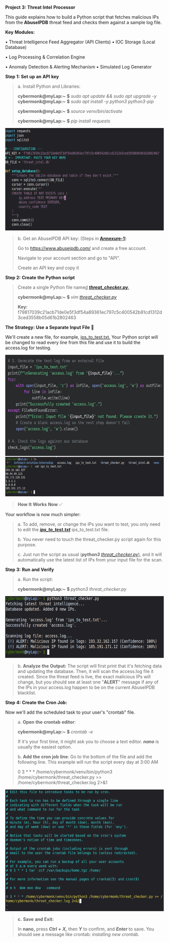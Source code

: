**Project** **3:** **Threat** **Intel** **Processor**

This guide explains how to build a Python script that fetches malicious
IPs from the **AbuseIPDB** threat feed and checks them against a sample
log file.

**Key** **Modules:**

• Threat Intelligence Feed Aggregator (API Clients) • IOC Storage (Local
Database)

• Log Processing & Correlation Engine

• Anomaly Detection & Alerting Mechanism • Simulated Log Generator

**Step** **1:** **Set** **up** **an** **API** **key**

> a\. Install Python and Libraries:
>
> **cybermonk@myLap:~** **\$** *sudo* *apt* *update* *&&* *sudo* *apt*
> *upgrade* *-y* **cybermonk@myLap:~** **\$** *sudo* *apt* *install*
> *-y* *python3* *python3-pip*
>
> **cybermonk@myLap:~** **\$** *source* *venv/bin/activate*
>
> **cybermonk@myLap:~** **\$** *pip* *install* *requests*



<img src="./assets/sl0fcfnk.png" style="width:6.5in;height:3.38542in" />

> b\. Get an AbuseIPDB API key: (Steps in
> [**<u>Annexure-1</u>**](https://tinyurl.com/36w7td5n))
>
> Go to [<u>https://www.abuseipdb.com/</u>](https://www.abuseipdb.com/)
> and create a free account.
>
> Navigate to your account section and go to "API".
>
> Create an API key and copy it

**Step** **2:** **Create** **the** **Python** **script**

> Create a single Python file name<u>d</u>
> ***<u>[threat_checker.py](https://tinyurl.com/ymks6863).</u>***
>
> **cybermonk@myLap:~** **\$** *vim*
> [*<u>threat_checker.py</u>*](https://tinyurl.com/ymks6863)
>
> **Key:**
> f79817039c21acb71de0e5f3df54a89361ec797c5c400542b81cd1312d3ced3558b05d61b2802463

**The** **Strategy:** **Use** **a** **Separate** **Input** **File** 📝

We'll create a new file, for example,
[<u>ips_to_test.txt.</u>](https://tinyurl.com/4ybkb38k) Your Python
script will be changed to read every line from this file and use it to
build the access.log for testing.



<img src="./assets/ops4jiih.png" style="width:6.5in;height:3.34375in" /><img src="./assets/ine5dkhs.png" style="width:6.5in;height:1.30208in" />

> **How** **It** **Works** **Now** ✅

Your workflow is now much simpler:

> a\. To add, remove, or change the IPs you want to test, you only need
> to edit the
> [***<u>ips_to_test.txt</u>***](https://tinyurl.com/4ybkb38k)
> ips_to_test.txt file.
>
> b\. You never need to touch the threat_checker.py script again for
> this purpose.
>
> c\. Just run the script as usual (***python3***
> <u>[*threat_checker.py*](https://tinyurl.com/ymks6863))</u>, and it
> will automatically use the latest list of IPs from your input file for
> the scan.

**Step** **3:** **Run** **and** **Verify**

> a\. Run the script:
>
> **cybermonk@myLap:~** **\$** *python3* *threat_checker.py*



<img src="./assets/g0ouphvn.png"
style="width:6.375in;height:2.04167in" />

> b\. **Analyze** **the** **Output:** The script will first print that
> it's fetching data and updating the database. Then, it will scan the
> access.log file it created. Since the threat feed is live, the exact
> malicious IPs will change, but you should see at least one "**ALERT**"
> message if any of the IPs in your access.log happen to be on the
> current AbuseIPDB blacklist.

**Step** **4:** **Create** **the** **Cron** **Job:**

Now we'll add the scheduled task to your user's "crontab" file.

> a\. **Open** **the** **crontab** **editor**:
>
> **cybermonk@myLap:~** **\$** *crontab* *-e*
>
> If it's your first time, it might ask you to choose a text editor.
> ***nano*** is usually the easiest option.
>
> b\. **Add** **the** **cron** **job** **line**: Go to the bottom of the
> file and add the following line. This example will run the script
> every day at 3:00 AM
>
> 0 3 \* \* \* /home/cybermonk/venv/bin/python3
> /home/cybermonk/threat_checker.py \>\>
> /home/cybermonk/threat_checker.log 2\>&1



<img src="./assets/tjyyh5t1.png"
style="width:5.57292in;height:4.02083in" />

> **c.** **Save** **and** **Exit:**
>
> In **nano,** press ***Ctrl*** ***+*** ***X,*** then ***Y*** to
> confirm, and ***Enter*** to save. You should see a message like
> crontab: *installing* *new* *crontab.*



